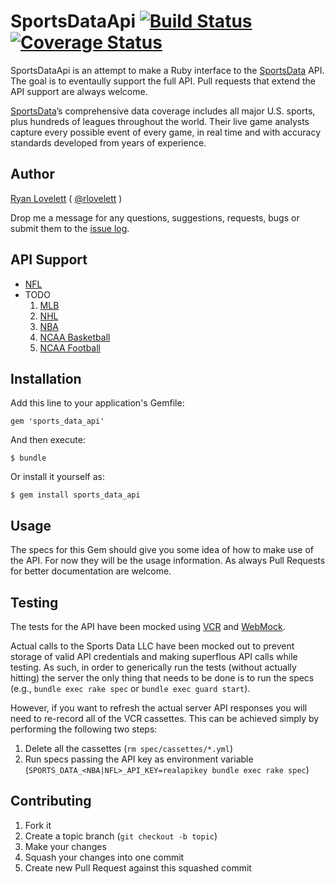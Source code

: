 # SportsDataApi [![Build Status](https://travis-ci.org/RLovelett/sports_data_api.png?branch=master)](https://travis-ci.org/RLovelett/sports_data_api) [![Coverage Status](https://coveralls.io/repos/RLovelett/sports_data_api/badge.png?branch=master)](https://coveralls.io/r/RLovelett/sports_data_api?branch=master)

SportsDataApi is an attempt to make a Ruby interface to the
[SportsData](http://www.sportsdatallc.com/) API. The goal is to
eventaully support the full API. Pull requests that extend the API
support are always welcome.

[SportsData](http://www.sportsdatallc.com/)’s comprehensive data coverage includes all major U.S. sports,
plus hundreds of leagues throughout the world. Their live game analysts
capture every possible event of every game, in real time and with
accuracy standards developed from years of experience.

## Author

[Ryan Lovelett](http://ryan.lovelett.me/) ( [@rlovelett](http://twitter.com/#!/rlovelett) )

Drop me a message for any questions, suggestions, requests, bugs or
submit them to the [issue
log](https://github.com/rlovelett/sports_data_api/issues).

## API Support

  * [NFL](http://developer.sportsdatallc.com/docs/NFL_API)
  * TODO
    1. [MLB](http://developer.sportsdatallc.com/docs/MLB_API)
    2. [NHL](http://developer.sportsdatallc.com/docs/NHL_API)
    3. [NBA](http://developer.sportsdatallc.com/docs/NBA_API)
    4. [NCAA Basketball](http://developer.sportsdatallc.com/docs/NCAA_Mens_Basketball)
    5. [NCAA Football](http://developer.sportsdatallc.com/docs/NCAA_Football_API)

## Installation

Add this line to your application's Gemfile:

    gem 'sports_data_api'

And then execute:

    $ bundle

Or install it yourself as:

    $ gem install sports_data_api

## Usage

The specs for this Gem should give you some idea of how to make use of
the API. For now they will be the usage information. As always Pull
Requests for better documentation are welcome.

## Testing

The tests for the API have been mocked using [VCR](https://github.com/vcr/vcr) and [WebMock](https://github.com/bblimke/webmock).

Actual calls to the Sports Data LLC have been mocked out to prevent storage of valid API credentials and making
superflous API calls while testing. As such, in order to generically run the tests (without actually hitting)
the server the only thing that needs to be done is to run the specs (e.g., `bundle exec rake spec` or
`bundle exec guard start`).

However, if you want to refresh the actual server API responses you will need to re-record all of the VCR cassettes.
This can be achieved simply by performing the following two steps:

1. Delete all the cassettes (`rm spec/cassettes/*.yml`)
2. Run specs passing the API key as environment variable (`SPORTS_DATA_<NBA|NFL>_API_KEY=realapikey bundle exec rake spec`)

## Contributing

1. Fork it
2. Create a topic branch (`git checkout -b topic`)
3. Make your changes
4. Squash your changes into one commit
5. Create new Pull Request against this squashed commit
